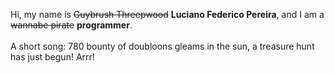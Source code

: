 Hi, my name is ~~Guybrush Threepwood~~ **Luciano Federico Pereira**, and I am a ~~wannabe pirate~~ **programmer**.<br><br>A short song: 780 bounty of doubloons gleams in the sun, a treasure hunt has just begun! Arrr!
